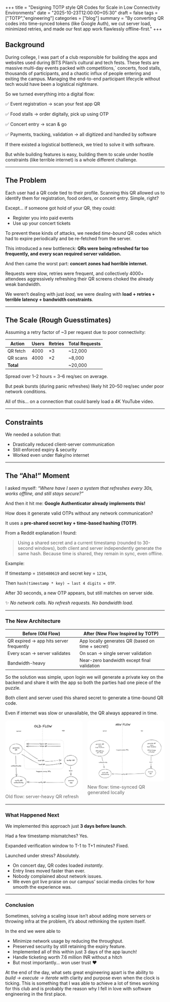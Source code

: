 +++
title = "Designing TOTP style QR Codes for Scale in Low Connectivity Environments"
date = "2025-10-23T12:00:00+05:30"
draft = false
tags = ["TOTP","engineering"]
categories = ["blog"]
summary = "By converting QR codes into time-synced tokens (like Google Auth), we cut server load, minimized retries, and made our fest app work flawlessly offline-first."
+++

## **Background**

During college, I was part of a club responsible for building the apps and websites used during BITS Pilani’s cultural and tech fests. These fests are massive multi-day events packed with competitions,´ concerts, food stalls, thousands of participants, and a chaotic influx of people entering and exiting the campus. Managing the end-to-end participant lifecycle without tech would have been a logistical nightmare.

So we turned everything into a digital flow:

✅ Event registration → scan your fest app QR

✅ Food stalls → order digitally, pick up using OTP

✅ Concert entry → scan & go

✅ Payments, tracking, validation → all digitized and handled by software

If there existed a logistical bottleneck, we tried to solve it with software.

But while building features is easy, building them to scale under hostile constraints (like terrible internet) is a whole different challenge.

---

## The Problem

Each user had a QR code tied to their profile. Scanning this QR allowed us to identify them for registration, food orders, or concert entry. Simple, right?

Except… if someone got hold of your QR, they could:

- Register you into paid events
- Use up your concert tickets

To prevent these kinds of attacks, we needed *time-bound* QR codes which had to expire periodically and be re-fetched from the server.

This introduced a new bottleneck: **QRs were being refreshed far too frequently, and every scan required server validation.**

And then came the worst part: **concert zones had horrible internet.**

Requests were slow, retries were frequent, and collectively 4000+ attendees aggressively refreshing their QR screens choked the already weak bandwidth.

We weren’t dealing with just *load,* we were dealing with **load + retries + terrible latency + bandwidth constraints**.

---

## **The Scale (Rough Guesstimates)**

Assuming a retry factor of ~3 per request due to poor connectivity:

| Action | Users | Retries | Total Requests |
| --- | --- | --- | --- |
| QR fetch | 4000 | ×3 | ~12,000 |
| QR scans | 4000 | ×2 | ~8,000 |
| **Total** |  |  | ~20,000 |

Spread over 1–2 hours = 3–6 req/sec on average.

But peak bursts (during panic refreshes) likely hit 20–50 req/sec under poor network conditions.

All of this… on a connection that could barely load a 4K YouTube video.

---

## **Constraints**

We needed a solution that:

- Drastically reduced client-server communication
- Still enforced expiry & security
- Worked even under flaky/no internet

---

## **The “Aha!” Moment**

I asked myself: *“Where have I seen a system that refreshes every 30s, works offline, and still stays secure?”*

And then it hit me: **Google Authenticator already implements this!**

How does it generate valid OTPs without any network communication?

It uses a **pre-shared secret key + time-based hashing (TOTP)**.

From a Reddit explanation I found:

> Using a shared secret and a current timestamp (rounded to 30-second windows), both client and server independently generate the same hash. Because time is shared, they remain in sync, even offline.
> 

Example:

If timestamp = `1505480619` and secret key = `1234`,

Then `hash(timestamp * key) → last 4 digits = OTP`.

After 30 seconds, a new OTP appears, but still matches on server side.

✨ *No network calls. No refresh requests. No bandwidth load.*

---

### **The New Architecture**

| Before (Old Flow) | After (New Flow Inspired by TOTP) |
| --- | --- |
| QR expired → app hits server frequently | App locally generates QR (based on time + secret) |
| Every scan → server validates | On scan → single server validation |
| Bandwidth-heavy | Near-zero bandwidth except final validation |

So the solution was simple, upon login we will generate a private key on the backend and share it with the app so both the parties had one piece of the puzzle. 

Both client and server used this shared secret to generate a time-bound QR code.

Even if internet was slow or unavailable, the QR always appeared in time.
<div style="display:flex;gap:1rem;flex-wrap:wrap;margin:1rem 0;">
	<figure style="flex:1 1 48%;margin:0;">
		<img src="/images/p1_old_flow.png" alt="The Old Flow" style="width:100%;height:auto;border-radius:8px;object-fit:cover;" />
		<figcaption style="font-size:0.9rem;color:var(--muted,#666);margin-top:0.4rem;">Old flow: server-heavy QR refresh</figcaption>
	</figure>
	<figure style="flex:1 1 48%;margin:0;">
		<img src="/images/p1_new_flow.png" alt="The New Flow" style="width:100%;height:auto;border-radius:8px;object-fit:cover;" />
		<figcaption style="font-size:0.9rem;color:var(--muted,#666);margin-top:0.4rem;">New flow: time-synced QR generated locally</figcaption>
	</figure>
</div>

---

### **What Happened Next**

We implemented this approach just **3 days before launch**.

Had a few timestamp mismatches? Yes.

Expanded verification window to T-1 to T+1 minutes? Fixed.

Launched under stress? Absolutely.

- On concert day, QR codes loaded *instantly*.
- Entry lines moved faster than ever.
- Nobody complained about network issues.
- We even got live praise on our campus’ social media circles for how smooth the experience was.

---

### **Conclusion**

Sometimes, solving a scaling issue isn’t about adding more servers or throwing infra at the problem, it’s about rethinking the system itself.

In the end we were able to

- Minimize network usage by reducing the throughput.
- Preserved security by still retaining the expiry feature.
- Implemented all of this within just 3 days of the app launch!
- Handle ticketing worth 7.6 million INR without a hitch
- But most importantly… won user trust ♥️

At the end of the day, what sets great engineering apart is the ability to *build → execute → iterate* with clarity and purpose even when the clock is ticking. This is something that I was able to achieve a lot of times working for this club and is probably the reason why I fell in love with software engineering in the first place.